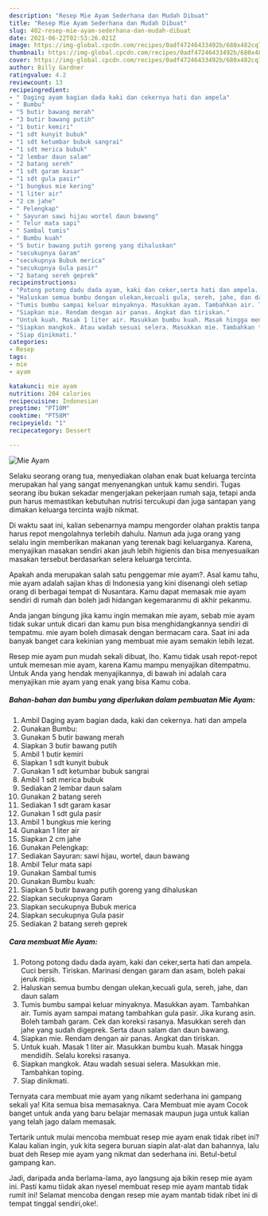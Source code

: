 ```yaml
---
description: "Resep Mie Ayam Sederhana dan Mudah Dibuat"
title: "Resep Mie Ayam Sederhana dan Mudah Dibuat"
slug: 402-resep-mie-ayam-sederhana-dan-mudah-dibuat
date: 2021-06-22T02:53:26.021Z
image: https://img-global.cpcdn.com/recipes/0adf47246433492b/680x482cq70/mie-ayam-foto-resep-utama.jpg
thumbnail: https://img-global.cpcdn.com/recipes/0adf47246433492b/680x482cq70/mie-ayam-foto-resep-utama.jpg
cover: https://img-global.cpcdn.com/recipes/0adf47246433492b/680x482cq70/mie-ayam-foto-resep-utama.jpg
author: Billy Gardner
ratingvalue: 4.2
reviewcount: 13
recipeingredient:
- " Daging ayam bagian dada kaki dan cekernya hati dan ampela"
- " Bumbu"
- "5 butir bawang merah"
- "3 butir bawang putih"
- "1 butir kemiri"
- "1 sdt kunyit bubuk"
- "1 sdt ketumbar bubuk sangrai"
- "1 sdt merica bubuk"
- "2 lembar daun salam"
- "2 batang sereh"
- "1 sdt garam kasar"
- "1 sdt gula pasir"
- "1 bungkus mie kering"
- "1 liter air"
- "2 cm jahe"
- " Pelengkap"
- " Sayuran sawi hijau wortel daun bawang"
- " Telur mata sapi"
- " Sambal tumis"
- " Bumbu kuah"
- "5 butir bawang putih goreng yang dihaluskan"
- "secukupnya Garam"
- "secukupnya Bubuk merica"
- "secukupnya Gula pasir"
- "2 batang sereh geprek"
recipeinstructions:
- "Potong potong dadu dada ayam, kaki dan ceker,serta hati dan ampela. Cuci bersih. Tiriskan. Marinasi dengan garam dan asam, boleh pakai jeruk nipis."
- "Haluskan semua bumbu dengan ulekan,kecuali gula, sereh, jahe, dan daun salam"
- "Tumis bumbu sampai keluar minyaknya. Masukkan ayam. Tambahkan air. Tumis ayam sampai matang tambahkan gula pasir. Jika kurang asin. Boleh tambah garam. Cek dan koreksi rasanya. Masukkan sereh dan jahe yang sudah digeprek. Serta daun salam dan daun bawang."
- "Siapkan mie. Rendam dengan air panas. Angkat dan tiriskan."
- "Untuk kuah. Masak 1 liter air. Masukkan bumbu kuah. Masak hingga mendidih. Selalu koreksi rasanya."
- "Siapkan mangkok. Atau wadah sesuai selera. Masukkan mie. Tambahkan toping."
- "Siap dinikmati."
categories:
- Resep
tags:
- mie
- ayam

katakunci: mie ayam 
nutrition: 204 calories
recipecuisine: Indonesian
preptime: "PT10M"
cooktime: "PT58M"
recipeyield: "1"
recipecategory: Dessert

---
```



![Mie Ayam](https://img-global.cpcdn.com/recipes/0adf47246433492b/680x482cq70/mie-ayam-foto-resep-utama.jpg)

Selaku seorang orang tua, menyediakan olahan enak buat keluarga tercinta merupakan hal yang sangat menyenangkan untuk kamu sendiri. Tugas seorang ibu bukan sekadar mengerjakan pekerjaan rumah saja, tetapi anda pun harus memastikan kebutuhan nutrisi tercukupi dan juga santapan yang dimakan keluarga tercinta wajib nikmat.

Di waktu  saat ini, kalian sebenarnya mampu mengorder olahan praktis tanpa harus repot mengolahnya terlebih dahulu. Namun ada juga orang yang selalu ingin memberikan makanan yang terenak bagi keluarganya. Karena, menyajikan masakan sendiri akan jauh lebih higienis dan bisa menyesuaikan masakan tersebut berdasarkan selera keluarga tercinta. 



Apakah anda merupakan salah satu penggemar mie ayam?. Asal kamu tahu, mie ayam adalah sajian khas di Indonesia yang kini disenangi oleh setiap orang di berbagai tempat di Nusantara. Kamu dapat memasak mie ayam sendiri di rumah dan boleh jadi hidangan kegemaranmu di akhir pekanmu.

Anda jangan bingung jika kamu ingin memakan mie ayam, sebab mie ayam tidak sukar untuk dicari dan kamu pun bisa menghidangkannya sendiri di tempatmu. mie ayam boleh dimasak dengan bermacam cara. Saat ini ada banyak banget cara kekinian yang membuat mie ayam semakin lebih lezat.

Resep mie ayam pun mudah sekali dibuat, lho. Kamu tidak usah repot-repot untuk memesan mie ayam, karena Kamu mampu menyajikan ditempatmu. Untuk Anda yang hendak menyajikannya, di bawah ini adalah cara menyajikan mie ayam yang enak yang bisa Kamu coba.

<!--inarticleads1-->

##### Bahan-bahan dan bumbu yang diperlukan dalam pembuatan Mie Ayam:

1. Ambil  Daging ayam bagian dada, kaki dan cekernya. hati dan ampela
1. Gunakan  Bumbu:
1. Gunakan 5 butir bawang merah
1. Siapkan 3 butir bawang putih
1. Ambil 1 butir kemiri
1. Siapkan 1 sdt kunyit bubuk
1. Gunakan 1 sdt ketumbar bubuk sangrai
1. Ambil 1 sdt merica bubuk
1. Sediakan 2 lembar daun salam
1. Gunakan 2 batang sereh
1. Sediakan 1 sdt garam kasar
1. Gunakan 1 sdt gula pasir
1. Ambil 1 bungkus mie kering
1. Gunakan 1 liter air
1. Siapkan 2 cm jahe
1. Gunakan  Pelengkap:
1. Sediakan  Sayuran: sawi hijau, wortel, daun bawang
1. Ambil  Telur mata sapi
1. Gunakan  Sambal tumis
1. Gunakan  Bumbu kuah:
1. Siapkan 5 butir bawang putih goreng yang dihaluskan
1. Siapkan secukupnya Garam
1. Siapkan secukupnya Bubuk merica
1. Siapkan secukupnya Gula pasir
1. Sediakan 2 batang sereh geprek




<!--inarticleads2-->

##### Cara membuat Mie Ayam:

1. Potong potong dadu dada ayam, kaki dan ceker,serta hati dan ampela. Cuci bersih. Tiriskan. Marinasi dengan garam dan asam, boleh pakai jeruk nipis.
1. Haluskan semua bumbu dengan ulekan,kecuali gula, sereh, jahe, dan daun salam
1. Tumis bumbu sampai keluar minyaknya. Masukkan ayam. Tambahkan air. Tumis ayam sampai matang tambahkan gula pasir. Jika kurang asin. Boleh tambah garam. Cek dan koreksi rasanya. Masukkan sereh dan jahe yang sudah digeprek. Serta daun salam dan daun bawang.
1. Siapkan mie. Rendam dengan air panas. Angkat dan tiriskan.
1. Untuk kuah. Masak 1 liter air. Masukkan bumbu kuah. Masak hingga mendidih. Selalu koreksi rasanya.
1. Siapkan mangkok. Atau wadah sesuai selera. Masukkan mie. Tambahkan toping.
1. Siap dinikmati.




Ternyata cara membuat mie ayam yang nikamt sederhana ini gampang sekali ya! Kita semua bisa memasaknya. Cara Membuat mie ayam Cocok banget untuk anda yang baru belajar memasak maupun juga untuk kalian yang telah jago dalam memasak.

Tertarik untuk mulai mencoba membuat resep mie ayam enak tidak ribet ini? Kalau kalian ingin, yuk kita segera buruan siapin alat-alat dan bahannya, lalu buat deh Resep mie ayam yang nikmat dan sederhana ini. Betul-betul gampang kan. 

Jadi, daripada anda berlama-lama, ayo langsung aja bikin resep mie ayam ini. Pasti kamu tiidak akan nyesel membuat resep mie ayam mantab tidak rumit ini! Selamat mencoba dengan resep mie ayam mantab tidak ribet ini di tempat tinggal sendiri,oke!.

